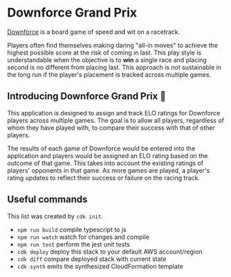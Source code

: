 # Downforce Grand Prix

[Downforce](https://boardgamegeek.com/boardgame/215311/downforce) is a board game of speed and wit on a racetrack.

Players often find themselves making daring "all-in moves" to achieve the highest possible score at the risk of coming in last. This play style is understandable when the objective is to **win** a single race and placing second is no different from placing last. This approach is not sustainable in the long run if the player's placement is tracked across multiple games.

## Introducing Downforce Grand Prix 🎉

This application is designed to assign and track ELO ratings for Downforce players across multiple games. The goal is to allow all players, regardless of whom they have played with, to compare their success with that of other players.

The results of each game of Downforce would be entered into the application and players would be assigned an ELO rating based on the outcome of that game. This takes into account the existing ratings of players' opponents in that game. As more games are played, a player's rating updates to reflect their success or failure on the racing track.

## Useful commands

This list was created by `cdk init`.

* `npm run build`   compile typescript to js
* `npm run watch`   watch for changes and compile
* `npm run test`    perform the jest unit tests
* `cdk deploy`      deploy this stack to your default AWS account/region
* `cdk diff`        compare deployed stack with current state
* `cdk synth`       emits the synthesized CloudFormation template
